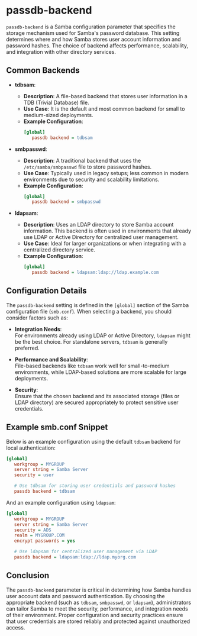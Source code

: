 # passdb-backend

`passdb-backend` is a Samba configuration parameter that specifies the storage mechanism used for Samba's password database. This setting determines where and how Samba stores user account information and password hashes. The choice of backend affects performance, scalability, and integration with other directory services.

## Common Backends

- **tdbsam**:  
  - **Description**: A file-based backend that stores user information in a TDB (Trivial Database) file.
  - **Use Case**: It is the default and most common backend for small to medium-sized deployments.
  - **Example Configuration**:
    ```ini
    [global]
       passdb backend = tdbsam
    ```

- **smbpasswd**:  
  - **Description**: A traditional backend that uses the `/etc/samba/smbpasswd` file to store password hashes.
  - **Use Case**: Typically used in legacy setups; less common in modern environments due to security and scalability limitations.
  - **Example Configuration**:
    ```ini
    [global]
       passdb backend = smbpasswd
    ```

- **ldapsam**:  
  - **Description**: Uses an LDAP directory to store Samba account information. This backend is often used in environments that already use LDAP or Active Directory for centralized user management.
  - **Use Case**: Ideal for larger organizations or when integrating with a centralized directory service.
  - **Example Configuration**:
    ```ini
    [global]
       passdb backend = ldapsam:ldap://ldap.example.com
    ```

## Configuration Details

The `passdb-backend` setting is defined in the `[global]` section of the Samba configuration file (`smb.conf`). When selecting a backend, you should consider factors such as:

- **Integration Needs**:  
  For environments already using LDAP or Active Directory, `ldapsam` might be the best choice. For standalone servers, `tdbsam` is generally preferred.

- **Performance and Scalability**:  
  File-based backends like `tdbsam` work well for small-to-medium environments, while LDAP-based solutions are more scalable for large deployments.

- **Security**:  
  Ensure that the chosen backend and its associated storage (files or LDAP directory) are secured appropriately to protect sensitive user credentials.

## Example smb.conf Snippet

Below is an example configuration using the default `tdbsam` backend for local authentication:

```ini
[global]
   workgroup = MYGROUP
   server string = Samba Server
   security = user

   # Use tdbsam for storing user credentials and password hashes
   passdb backend = tdbsam
```

And an example configuration using `ldapsam`:

```ini
[global]
   workgroup = MYGROUP
   server string = Samba Server
   security = ADS
   realm = MYGROUP.COM
   encrypt passwords = yes

   # Use ldapsam for centralized user management via LDAP
   passdb backend = ldapsam:ldap://ldap.myorg.com
```

## Conclusion

The `passdb-backend` parameter is critical in determining how Samba handles user account data and password authentication. By choosing the appropriate backend (such as `tdbsam`, `smbpasswd`, or `ldapsam`), administrators can tailor Samba to meet the security, performance, and integration needs of their environment. Proper configuration and security practices ensure that user credentials are stored reliably and protected against unauthorized access.
